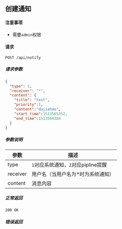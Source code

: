 ## 创建通知

#### 注意事项

- 需要`admin`权限

#### 请求

```
POST /api/notify
```

##### 请求参数

```json
{
  "type": 1,
  "receiver": "*",
  "content": {
    "title": "test",
    "priority":1,
    "content":"dajiahao",
    "start_time":1513565352,
    "end_time":1513569384
  }
}
```

##### 参数说明

|参数|描述|
|---|---|
|type|`1`对应系统通知，`2`对应pipline提醒|
|receiver|用户名（当用户名为*时为系统通知）|
|content|消息内容|

##### 正常返回

```
200 OK
```

##### 错误返回
